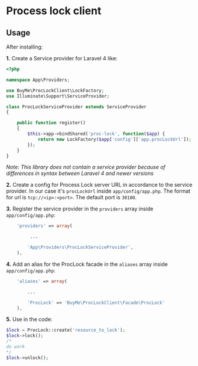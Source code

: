 # Process lock client
## Usage
After installing:

 **1.** Create a Service provider for Laravel 4 like:

```php
<?php

namespace App\Providers;

use BuyMe\ProcLockClient\LockFactory;
use Illuminate\Support\ServiceProvider;

class ProcLockServiceProvider extends ServiceProvider
{

    public function register()
    {
        $this->app->bindShared('proc-lock', function($app) {
            return new LockFactory($app['config']['app.procLockUrl']);
        });
    }
}
```
*Note: This library does not contain a service provider because of differences in syntax between Laravel 4 and newer versions* 

 **2.** Create a config for Process Lock server URL in accordance to the service provider. In our case it's `procLockUrl` inside `app/config/app.php`.
The format for url is `tcp://<ip>:<port>`. The default port is `30100`.

 **3.** Register the service provider in the `providers` array inside `app/config/app.php`:
```php
	'providers' => array(

         ...

        'App\Providers\ProcLockServiceProvider',
	),
```

 **4.** Add an alias for the ProcLock facade in the `aliases` array inside `app/config/app.php`:
```php
	'aliases' => array(

        ...

        'ProcLock' => 'BuyMe\ProcLockClient\Facade\ProcLock'
	),
```

 **5.** Use in the code:
```php
$lock = ProcLock::create('resource_to_lock');
$lock->lock();
/*
do work
*/
$lock->unlock();
```